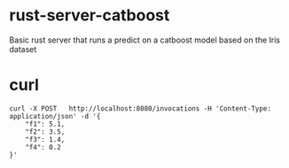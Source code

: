 # rust-server-catboost
Basic rust server that runs a predict on a catboost model based on the Iris dataset

# curl

```
curl -X POST   http://localhost:8080/invocations -H 'Content-Type: application/json' -d '{
    "f1": 5.1,
    "f2": 3.5,
    "f3": 1.4,
    "f4": 0.2
}'
```

